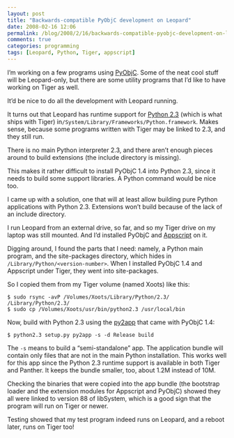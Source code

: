 ```yaml
---
layout: post
title: "Backwards-compatible PyObjC development on Leopard"
date: 2008-02-16 12:06
permalink: /blog/2008/2/16/backwards-compatible-pyobjc-development-on-leopard.html
comments: true
categories: programming
tags: [Leopard, Python, Tiger, appscript]
---
```

I’m working on a few programs using [PyObjC][]. Some of the neat cool
stuff will be Leopard-only, but there are some utility programs that I’d
like to have working on Tiger as well.

It’d be nice to do all the development with Leopard running.
<!--more-->
It turns out that Leopard has runtime support for [Python 2.3][] (which
is what ships with Tiger)
in`/System/Library/Frameworks/Python.framework`. Makes sense, because
some programs written with Tiger may be linked to 2.3, and they still
run.

There is no main Python interpreter 2.3, and there aren’t enough pieces
around to build extensions (the include directory is missing).

This makes it rather difficult to install PyObjC 1.4 into Python 2.3,
since it needs to build some support libraries. A Python command would
be nice too.

I came up with a solution, one that will at least allow building pure
Python applications with Python 2.3. Extensions won’t build because of
the lack of an include directory.

I run Leopard from an external drive, so far, and so my Tiger drive on
my laptop was still mounted. And I’d installed PyObjC and [Appscript][]
on it.

Digging around, I found the parts that I need: namely, a Python main
program, and the site-packages directory, which hides in
`/Library/Python/<version-number>`. When I installed PyObjC 1.4 and
Appscript under Tiger, they went into site-packages.

So I copied them from my Tiger volume (named Xoots) like this:

    $ sudo rsync -avP /Volumes/Xoots/Library/Python/2.3/ /Library/Python/2.3/
    $ sudo cp /Volumes/Xoots/usr/bin/python2.3 /usr/local/bin

Now, build with Python 2.3 using the [py2app][] that came with PyObjC
1.4:

    $ python2.3 setup.py py2app -s -d Release build

The `-s` means to build a “semi-standalone” app. The application bundle
will contain only files that are not in the main Python installation.
This works well for this app since the Python 2.3 runtime support is
available in both Tiger and Panther. It keeps the bundle smaller, too,
about 1.2M instead of 10M.

Checking the binaries that were copied into the app bundle (the
bootstrap loader and the extension modules for Appscript and PyObjC)
showed they all were linked to version 88 of libSystem, which is a good
sign that the program will run on Tiger or newer.

Testing showed that my test program indeed runs on Leopard, and a reboot
later, runs on Tiger too!

  [PyObjC]: http://pyobjc.sourceforge.net/
  [Python 2.3]: http://python.org/download/releases/2.3.6/
  [Appscript]: http://appscript.sourceforge.net/
  [py2app]: http://undefined.org/python/py2app.html


